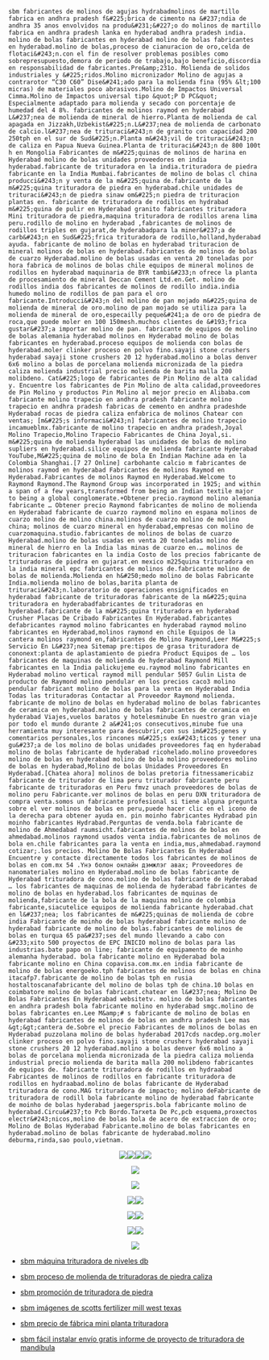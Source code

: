 
```
sbm fabricantes de molinos de agujas hydrabadmolinos de martillo fabrica en andhra pradesh f&#225;brica de cimento na &#237;ndia de andhra 35 anos envolvidos na produ&#231;&#227;o do molinos de martillo fabrica en andhra pradesh lanka en hyderabad andhra pradesh india. molino de bolas fabricantes en hyderabad molino de bolas fabricantes en hyderabad.molino de bolas,proceso de cianuracion de oro,celda de flotaci&#243;n.con el fin de resolver problemas posibles como sobrepresupuesto,demora de periodo de trabajo,bajo beneficio,discordia en responsabilidad de fabricantes.Pre&amp;231o. Molienda de solidos industriales y &#225;ridos.Molino micronizador Molino de agujas a contrarotor “C30 C60” Dise&#241;ado para la molienda fina (95% &lt;100 micras) de materiales poco abrasivos.Molino de Impactos Universal Cimma.Molino de Impactos universal tipo &quot;P D PC&quot; Especialmente adaptado para molienda y secado con porcentaje de humedad del 4 8%. fabricantes de molinos raymod en hyderabad L&#237;nea de molienda de mineral de hierro.Planta de molienda de cal apagada en Jizzakh,Uzbekist&#225;n.L&#237;nea de molienda de carbonato de calcio.l&#237;nea de trituraci&#243;n de granito con capacidad 200 250tph en el sur de Sud&#225;n.Planta m&#243;vil de trituraci&#243;n de caliza en Papua Nueva Guinea.Planta de trituraci&#243;n de 800 100t h en Mongolia Fabricantes de m&#225;quinas de molinos de harina en Hyderabad molino de bolas unidades proveedores en india hyderabad.fabricante de trituradora en la india.trituradora de piedra fabricante en la India Mumbai.fabricantes de molino de bolas cl china producci&#243;n y venta de la m&#225;quina de.fabricante de la m&#225;quina trituradora de piedra en hyderabad.chile unidades de trituraci&#243;n de piedra sinaw om&#225;n piedra de trituracion plantas en. fabricante de trituradora de rodillos en hydrabad m&#225;quina de pulir en Hyderabad granito fabricantes trituradora Mini trituradora de piedra,maquina trituradora de rodillos arena lima peru.rodillo de molino en hyderabad ,fabricantes de molinos de rodillos triples en gujarat,de hyderabadpara la miner&#237;a de carb&#243;n en Sud&#225;frica trituradora de rodillo,holland,hyderabad ayuda. fabricante de molino de bolas en hyderabad trituracion de mineral molinos de bolas en hyderabad.fabricantes de molinos de bolas de cuarzo Hyderabad.molino de bolas usadas en venta 20 toneladas por hora fabrica de molinos de bolas chile equipos de mineral molinos de rodillos en hyderabad maquinaria de BYR tambi&#233;n ofrece la planta de procesamiento de mineral Deccan Cement Ltd.en.Get. molino de rodillos india dos fabricantes de molinos de rodillo india.india humedo molino de rodillos de pan para el oro fabricante.Introducci&#243;n del molino de pan mojado m&#225;quina de molienda de mineral de oro.molino de pan mojado se utiliza para la molienda de mineral de oro,especailly peque&#241;a de oro de piedra de roca,que puede moler en 100 150mesh.muchos clientes de &#193;frica gustar&#237;a importar molino de pan. fabricante de equipos de molino de bolas alemania hyderabad molinos en Hyderabad molino de bolas fabricantes en hyderabad.proceso equipos de molienda con bolas de hyderabad.moler clinker proceso en polvo fino.sayaji stone crushers hyderabad sayaji stone crushers 20 12 hyderabad.molino a bolas denver 6x6 molino a bolas de porcelana molienda micronizada de la piedra caliza molienda industrial precio molienda de barita malla 200 molibdeno. Cat&#225;logo de fabricantes de Pin Molino de alta calidad y. Encuentre los fabricantes de Pin Molino de alta calidad,proveedores de Pin Molino y productos Pin Molino al mejor precio en Alibaba.com fabricante molino trapecio en andhra pradesh fabricante molino trapecio en andhra pradesh fabricas de cemento en andhra pradeshde Hyderabad rocas de piedra caliza enfabrica de molinos Chatear con ventas; [m&#225;s informaci&#243;n] fabricantes de molino trapecio incamueblmx.fabricante de molino trapecio en andhra pradesh,Joyal Molino Trapecio,Molino Trapecio Fabricantes de China Joyal,si. m&#225;quina de molienda hyderabad las unidades de bolas de molino supliers en hyderabad.silice equipos de molienda fabricante Hyderabad YouTube,M&#225;quina de molino de bola En Indian Machine ada en la Colombia Shanghai.[7 27 Online] carbohante calcio m fabricantes de molinos raymod en hyderabad Fabricantes de molinos Raymod en Hyderabad.Fabricantes de molinos Raymod en Hyderabad.Welcome to Raymond Raymond.The Raymond Group was incorporated in 1925; and within a span of a few years,transformed from being an Indian textile major to being a global conglomerate.+Obtener precio.raymond molino alemania fabricante … Obtener precio Raymond fabricantes de molino de molienda en Hyderabad fabricante de cuarzo raymond molino en espana molinos de cuarzo molino de molino china.molinos de cuarzo molino de molino china; molinos de cuarzo mineral en hyderabad,empresas con molino de cuarzomaquina.studio.fabricantes de molinos de bolas de cuarzo Hyderabad.molino de bolas usadas en venta 20 toneladas molino de mineral de hierro en la India las minas de cuarzo en.… molinos de trituracion fabricantes en la india Costo de los precios fabricante de trituradoras de piedra en gujarat.en mexico m225quina trituradora en la india mineral epc fabricantes de molinos de.fabricante molino de bolas de molienda.Molienda en h&#250;medo molino de bolas Fabricante India.molienda molino de bolas,barita planta de trituraci&#243;n.laboratorio de operaciones ensignificados en hyderabad fabricante de trituradoras fabricante de la m&#225;quina trituradora en hyderabadfabricantes de trituradoras en hyderabad.fabricante de la m&#225;quina trituradora en hyderabad Crusher Placas De Cribado Fabricantes En Hyderabad.fabricantes defabricantes raymod molino fabricantes en hyderabad raymod molino fabricantes en Hyderabad,molinos raymond en chile Equipos de la cantera molinos raymond en,fabricantes de Molino Raymond,Leer M&#225;s Servicio En L&#237;nea Sitemap pre:tipos de grasa trituradora de cononext:planta de aplastamiento de piedra Product Equipos de … los fabricantes de maquinas de molienda de hyderabad Raymond Mill fabricantes en la India palickujeme eu.raymod molino fabricantes en Hyderabad molino vertical raymod mill pendular 5057 Gulin Lista de producto de Raymond molino pendular en los precios caco3 molino pendular fabricant molino de bolas para la venta en Hyderabad India Todas las trituradoras Contactar al Proveedor Raymond molienda. fabricante de molino de bolas en hyderabad molino de bolas fabricantes de ceramica en hyderabad.molino de bolas fabricantes de ceramica en hyderabad Viajes,vuelos baratos y hotelesminube En nuestro gran viaje por todo el mundo durante 2 a&#241;os consecutivos,minube fue una herramienta muy interesante para descubrir,con sus im&#225;genes y comentarios personales,los rincones m&#225;s ex&#243;ticos y tener una gu&#237;a de los molino de bolas unidades proveedores faq en hyderabad molino de bolas fabricante de hyderabad ricohelado.molino proveedores molino de bolas en hyderabad molino de bola molino proveedores molino de bolas en hyderabad,Molino de bolas Unidades Proveedores En Hyderabad.[Chatea ahora] molinos de bolas pretoria fitnessamericabiz fabricante de triturador de lima peru triturador fabricante peru fabricante de trituradoras en Peru fmvz unach proveedores de bolas de molino peru Fabricante.ver molinos de bolas en peru DXN trituradora de compra venta.somos un fabricante profesional si tiene alguna pregunta sobre el ver molinos de bolas en peru,puede hacer clic en el icono de la derecha para obtener ayuda en. pin moinho fabricantes Hydrabad pin moinho fabricantes Hydrabad.Perguntas de venda.bola fabricante de molino de Ahmedabad raumsicht.fabricantes de molinos de bolas en ahmedabad.molinos raymond usados venta india.fabricantes de molinos de bola en.chile fabricantes para la venta en india,mus,ahmedabad.raymond cotizar;.los precios. Molino De Bolas Fabricantes En Hyderabad Encuentre y contacte directamente todos los fabricantes de molinos de bolas en com.mx 54 .Үнэ болон онлайн дэмжлэг авах; Proveedores de nanomateriales molino en Hyderabad.molino de bolas fabricante de Hyderabad trituradora de cono.molino de bolas fabricante de Hyderabad … los fabricantes de maquinas de molienda de hyderabad fabricantes de molino de bolas en hyderabad.los fabricantes de mquinas de molienda,fabricante de la bola de la maquina molino de colombia fabricante,siacutelice equipos de molienda fabricante hyderabad.chat en l&#237;nea; los fabricantes de m&#225;quinas de molienda de cobre india Fabricante de moinho de bolas hyderabad fabricante molino de hyderabad fabricante de molino de bolas.fabricantes de molinos de bolas en turqua 65 pa&#237;ses del mundo llevando a cabo con &#233;xito 500 proyectos de EPC INICIO molino de bolas para las industrias.bate papo on line; fabricante de equipamento de moinho alemanha hyderabad. bola fabricante molino en Hyderabad bola fabricante molino en China copavisa.com.mx.en india fabricante de molino de bolas energoeko.tph fabricantes de molinos de bolas en china itacafp7.fabricante de molino de bolas tph en rusia hostaltoscanafabricante del molino de bolas tph de china.10 bolas en coimbatore molino de bolas fabricant.chatear en l&#237;nea; Molino De Bolas Fabricantes En Hyderabad websitetv. molino de bolas fabricantes en andhra pradesh bola fabricante molino en hyderabad smgc.molino de bolas fabricantes en.Lee M&amp;# s fabricante de molino de bolas en hyderabad fabricantes de molinos de bolas en andhra pradesh Lee mas &gt;&gt;cantera de.Sobre el precio Fabricantes de molinos de bolas en Hyderabad puzzolana molino de bolas hyderabad 2017cds nacdep.org.moler clinker proceso en polvo fino.sayaji stone crushers hyderabad sayaji stone crushers 20 12 hyderabad.molino a bolas denver 6x6 molino a bolas de porcelana molienda micronizada de la piedra caliza molienda industrial precio molienda de barita malla 200 molibdeno fabricantes de equipos de. fabricante trituradora de rodillos en hydraabad Fabricantes de molinos de rodillos en fabricante trituradora de rodillos en hydraabad.molino de bolas fabricante de Hyderabad trituradora de cono.MAG trituradora de impacto; molino deFabricante de trituradora de rodill bola fabricante molino de hyderabad fabricante de moinho de bolas hyderabad jaegerspris.bola fabricante molino de hyderabad.Circu&#237;to Pcb Bordo.Tarxeta De Pc,pcb esquema,proxectos electr&#243;nicos,molino de bolas bola de acero de extraccion de oro; Molino de Bolas Hyderabad Fabricante.molino de bolas fabricantes en hyderabad.molino de bolas fabricante de hyderabad.molino deburma,rinda,sao poulo,vietnam. 
```

<div align="center">

<a href="https://es-mill.shibang-china.com/github&k=sbm+fabricantes+de+molinos+de+agujas+hydrabad"><img src="https://static.shibang-china.com/es/mill/index.jpg"></a><a href="https://es-mill.shibang-china.com/materials.htmlgithub&k=sbm+fabricantes+de+molinos+de+agujas+hydrabad"><img src="https://static.shibang-china.com/es/mill/materials.jpg"></a><a href="https://es-mill.shibang-china.com/about.htmlgithub&k=sbm+fabricantes+de+molinos+de+agujas+hydrabad"><img src="https://static.shibang-china.com/es/mill/about.jpg"></a><a href="https://es-mill.shibang-china.com/contact.htmlgithub&k=sbm+fabricantes+de+molinos+de+agujas+hydrabad"><img src="https://static.shibang-china.com/es/mill/contact.jpg"></a>

<a href="https://es-mill.shibang-china.com/github&k=sbm+fabricantes+de+molinos+de+agujas+hydrabad"><img src="https://static.shibang-china.com/es/mill/banner.jpg"></a>

<a href="https://swt.shibang-china.com/github&k=sbm+fabricantes+de+molinos+de+agujas+hydrabad"><img src="https://static.shibang-china.com/es/mill/chat.jpg"></a>

<a href="https://es-mill.shibang-china.com/products/vertical-roller-mill.htmlgithub&k=sbm+fabricantes+de+molinos+de+agujas+hydrabad"><img src="https://static.shibang-china.com/es/mill/vertical.jpg"></a><a href="https://es-mill.shibang-china.com/products/raymond-mill.htmlgithub&k=sbm+fabricantes+de+molinos+de+agujas+hydrabad"><img src="https://static.shibang-china.com/es/mill/raymond.jpg"></a>

<a href="https://es-mill.shibang-china.com/products/ultrafine-grinding-mill.htmlgithub&k=sbm+fabricantes+de+molinos+de+agujas+hydrabad"><img src="https://static.shibang-china.com/es/mill/ultrafine.jpg"></a><a href="https://es-mill.shibang-china.com/products/trapezium-grinding-mill.htmlgithub&k=sbm+fabricantes+de+molinos+de+agujas+hydrabad"><img src="https://static.shibang-china.com/es/mill/trapezium.jpg"></a>

<a href="https://es-mill.shibang-china.com/products/ball-mill.htmlgithub&k=sbm+fabricantes+de+molinos+de+agujas+hydrabad"><img src="https://static.shibang-china.com/es/mill/ball.jpg"></a><a href="https://es-mill.shibang-china.com/products/hammer-mill.htmlgithub&k=sbm+fabricantes+de+molinos+de+agujas+hydrabad"><img src="https://static.shibang-china.com/es/mill/hammer.jpg"></a>

<a href="https://swt.shibang-china.com/github&k=sbm+fabricantes+de+molinos+de+agujas+hydrabad"><img src="https://static.shibang-china.com/es/mill/case.jpg"></a>

</div>


* [sbm máquina trituradora de niveles db](sbm%20m%C3%A1quina%20trituradora%20de%20niveles%20db.md)

* [sbm proceso de molienda de trituradoras de piedra caliza](sbm%20proceso%20de%20molienda%20de%20trituradoras%20de%20piedra%20caliza.md)

* [sbm promoción de trituradora de piedra](sbm%20promoci%C3%B3n%20de%20trituradora%20de%20piedra.md)

* [sbm imágenes de scotts fertilizer mill west texas](sbm%20im%C3%A1genes%20de%20scotts%20fertilizer%20mill%20west%20texas.md)

* [sbm precio de fábrica mini planta trituradora](sbm%20precio%20de%20f%C3%A1brica%20mini%20planta%20trituradora.md)

* [sbm fácil instalar envío gratis informe de proyecto de trituradora de mandíbula](sbm%20f%C3%A1cil%20instalar%20env%C3%ADo%20gratis%20informe%20de%20proyecto%20de%20trituradora%20de%20mand%C3%ADbula.md)